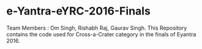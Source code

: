 # e-Yantra-eYRC-2016-Finals
Team Members : Om Singh, Rishabh Raj, Gaurav Singh.
This Repository contains the code used for Cross-a-Crater category in the finals of Eyantra 2016.
